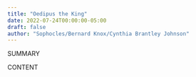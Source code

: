 ```yaml
---
title: "Oedipus the King"
date: 2022-07-24T00:00:00-05:00
draft: false
author: "Sophocles/Bernard Knox/Cynthia Brantley Johnson"
---
```


SUMMARY

<!--more-->

CONTENT